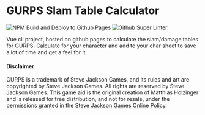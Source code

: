 # GURPS Slam Table Calculator

[![NPM Build and Deploy to Github Pages](https://github.com/Yolgie/GurpsSlamTableCalculator/actions/workflows/buildAndDeploy.yml/badge.svg)](https://github.com/Yolgie/GurpsSlamTableCalculator/actions/workflows/buildAndDeploy.yml)
[![Github Super Linter](https://github.com/Yolgie/GurpsSlamTableCalculator/actions/workflows/superlinter.yml/badge.svg)](https://github.com/Yolgie/GurpsSlamTableCalculator/actions/workflows/superlinter.yml)

Vue cli project, hosted on github pages to calculate the slam/damage tables for GURPS.
Calculate for your character and add to your char sheet to save a lot of time and get a feel for it.

#### Disclaimer
GURPS is a trademark of Steve Jackson Games, and its rules and art are copyrighted by Steve Jackson Games. All
rights are reserved by Steve Jackson Games. This game aid is the original creation of Matthias Holzinger and is
released for free distribution, and not for resale, under the permissions granted in the [Steve Jackson Games Online Policy](http://www.sjgames.com/general/online_policy.html).
